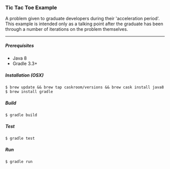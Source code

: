 ### Tic Tac Toe Example

A problem given to graduate developers during their 'acceleration period'.
This example is intended only as a talking point after the graduate has been through
a number of iterations on the problem themselves.

---

##### Prerequisites

  - Java 8
  - Gradle 3.3+

##### Installation (OSX)

```
$ brew update && brew tap caskroom/versions && brew cask install java8
$ brew install gradle
```

##### Build

`$ gradle build`

##### Test

`$ gradle test`

##### Run

`$ gradle run`

